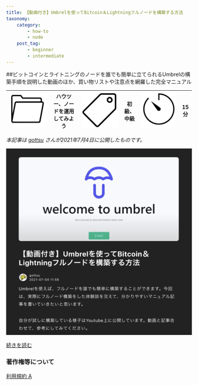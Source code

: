 ```yaml
---
title: 【動画付き】Umbrelを使ってBitcoin＆Lightningフルノードを構築する方法
taxonomy:
    category:
        - how-to
        - node
    post_tag:
        - beginner
        - intermediate
---
```


##ビットコインとライトニングのノードを誰でも簡単に立てられるUmbrelの構築手順を説明した動画のほか、買い物リストや注意点を網羅した完全マニュアル

|  ![Category](/_images/category.png)  |  ハウツー、ノードを運用してみよう  |  ![Tag](/_images/tag.png)  |  初級、中級  | ![Time](/_images/timer.png)  |  15分  |
| ---- | ---- | ---- | ---- | ---- | ---- |

*本記事は [gottsu](https://twitter.com/nemkd12) さんが2021年7月4日に公開したものです。*

[![【動画付き】Umbrelを使ってBitcoin＆Lightningフルノードを構築する方法 - spotlight](/_images/umbrel_setup.png)](https://spotlight.soy/detail?article_id=mt5fbuvg7)

[続きを読む](https://spotlight.soy/detail?article_id=mt5fbuvg7)


### 著作権等について
[利用規約 A](https://lostinbitcoin.jp/copyright/#uaa)

